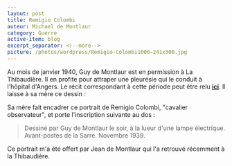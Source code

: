 ```yaml
---
layout: post
title: Remigio Colombi
auteur: Michael de Montlaur
category: Guerre
active-item: blog
excerpt_separator: <!--more-->
picture: /photos/wordpress/Remigio-Colombi1000-241x300.jpg
---
```


Au mois de janvier 1940, Guy de Montlaur est en permission à La Thibaudière. Il en profite pour attraper une pleurésie qui le conduit à l'hôpital d'Angers. Le récit correspondant à cette période peut être relu <strong><a href="http://blog.montlaur.net/?p=50">ici</a></strong>. Il laisse à sa mère ce dessin :

<!--more-->

Sa mère fait encadrer ce portrait de Remigio Colombi, "cavalier observateur", et porte l'inscription suivante au dos :

> Dessiné par Guy de Montlaur le soir, à la lueur d'une lampe électrique. Avant-postes de la Sarre. Novembre 1939.

Ce portrait m'a été offert par Jean de Montlaur qui l'a retrouvé récemment à la Thibaudière.
